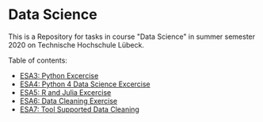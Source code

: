 # Data Science

This is a Repository for tasks in course "Data Science" in summer semester 2020 on Technische Hochschule Lübeck.

Table of contents:
- [ESA3: Python Excercise](ESA3-PythonExcercise)
- [ESA4: Python 4 Data Science Excercise](ESA4-Python4DataScienceExcercise)
- [ESA5: R and Julia Excercise](ESA5-RandJulia)
- [ESA6: Data Cleaning Exercise](ESA6-DataCleaning)
- [ESA7: Tool Supported Data Cleaning](ESA7-ToolDataCleaning)